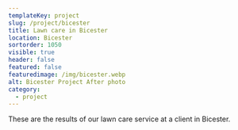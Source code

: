 ```yaml
---
templateKey: project
slug: /project/bicester
title: Lawn care in Bicester
location: Bicester
sortorder: 1050
visible: true
header: false
featured: false
featuredimage: /img/bicester.webp
alt: Bicester Project After photo
category:
  - project
---
```


These are the results of our lawn care service at a client in Bicester.
